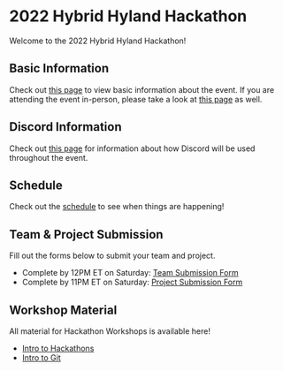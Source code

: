 # 2022 Hybrid Hyland Hackathon
Welcome to the 2022 Hybrid Hyland Hackathon!

## Basic Information
Check out [this page](BasicInformation.md) to view basic information about the event. If you are attending the event in-person, please take a look at [this page](InPersonInformation.md) as well.

## Discord Information
Check out [this page](DiscordInformation.md) for information about how Discord will be used throughout the event.

## Schedule
Check out the [schedule](Schedule.md) to see when things are happening!

## Team & Project Submission
Fill out the forms below to submit your team and project.

- Complete by 12PM ET on Saturday: [Team Submission Form](https://forms.gle/4yX6CzQ7qqjD87246)
- Complete by 11PM ET on Saturday: [Project Submission Form](https://forms.gle/w3NgrLavFCiviGpP7)

## Workshop Material
All material for Hackathon Workshops is available here!

- [Intro to Hackathons](IntroToHackathons/StudentDesc.md)
- [Intro to Git](IntroToGit/StudentDesc.md)